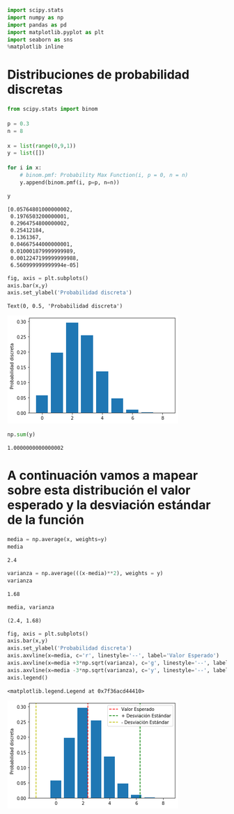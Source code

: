 ```python
import scipy.stats
import numpy as np
import pandas as pd
import matplotlib.pyplot as plt
import seaborn as sns
%matplotlib inline
```

# Distribuciones de probabilidad discretas


```python
from scipy.stats import binom

p = 0.3
n = 8

x = list(range(0,9,1))
y = list([])

for i in x:
    # binom.pmf: Probability Max Function(i, p = 0, n = n)
    y.append(binom.pmf(i, p=p, n=n))
```


```python
y
```




    [0.05764801000000002,
     0.1976503200000001,
     0.2964754800000002,
     0.25412184,
     0.1361367,
     0.04667544000000001,
     0.010001879999999989,
     0.0012247199999999988,
     6.560999999999994e-05]




```python
fig, axis = plt.subplots()
axis.bar(x,y)
axis.set_ylabel('Probabilidad discreta')
```




    Text(0, 0.5, 'Probabilidad discreta')




![png](output_4_1.png)



```python
np.sum(y)
```




    1.0000000000000002



# A continuación vamos a mapear sobre esta distribución el valor esperado y la desviación estándar de la función


```python
media = np.average(x, weights=y)
media
```




    2.4




```python
varianza = np.average(((x-media)**2), weights = y)
varianza
```




    1.68




```python
media, varianza
```




    (2.4, 1.68)




```python
fig, axis = plt.subplots()
axis.bar(x,y)
axis.set_ylabel('Probabilidad discreta')
axis.axvline(x=media, c='r', linestyle='--', label='Valor Esperado')
axis.axvline(x=media +3*np.sqrt(varianza), c='g', linestyle='--', label='+ Desviación Estándar')
axis.axvline(x=media -3*np.sqrt(varianza), c='y', linestyle='--', label='- Desviación Estándar')
axis.legend()
```




    <matplotlib.legend.Legend at 0x7f36acd44410>




![png](output_10_1.png)

